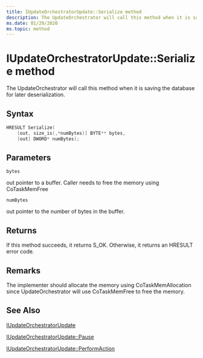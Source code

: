 ```yaml
---
title: IUpdateOrchestratorUpdate::Serialize method
description: The UpdateOrchestrator will call this method when it is saving the database for later deserialization.
ms.date: 01/29/2020
ms.topic: method
---
```


# IUpdateOrchestratorUpdate::Serialize method

The UpdateOrchestrator will call this method when it is saving the database for later deserialization.


## Syntax
```cpp
HRESULT Serialize(
    [out, size_is(,*numBytes)] BYTE** bytes, 
    [out] DWORD* numBytes);
```

## Parameters

`bytes`

out pointer to a buffer. Caller needs to free the memory using CoTaskMemFree

`numBytes`

out pointer to the number of bytes in the buffer.

## Returns
If this method succeeds, it returns S_OK. Otherwise, it returns an HRESULT error code.

## Remarks

The implementer should allocate the memory using CoTaskMemAllocation since UpdateOrchestrator will use CoTaskMemFree to free the memory.

## See Also

[IUpdateOrchestratorUpdate](iupdateorchestratorupdate.md)

[IUpdateOrchestratorUpdate::Pause](iupdateorchestratorupdate-pause.md)

[IUpdateOrchestratorUpdate::PerformAction](iupdateorchestratorupdate-performaction.md)